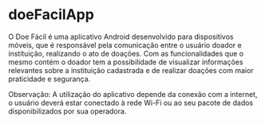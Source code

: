 # doeFacilApp
O Doe Fácil é uma aplicativo Android desenvolvido para dispositivos móveis, que é responsável pela comunicação entre o usuário doador e instituição, realizando o ato de doações.
Com as funcionalidades que o mesmo contém o doador tem a possibilidade de visualizar informações relevantes sobre a instituição cadastrada e de realizar doações com maior praticidade e segurança.

Observação: A utilização do aplicativo depende da conexão com a internet, o usuário deverá estar conectado à rede Wi-Fi ou ao seu pacote de dados disponibilizados por sua operadora.
